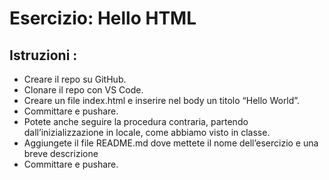 Esercizio: Hello HTML
===

## Istruzioni :
- Creare il repo su GitHub.
- Clonare il repo con VS Code.
- Creare un file index.html e inserire nel body un titolo “Hello World”.
- Committare e pushare.
- Potete anche seguire la procedura contraria, partendo dall’inizializzazione in locale, come abbiamo visto in classe.
- Aggiungete il file README.md dove mettete il nome dell’esercizio e una breve descrizione
- Committare e pushare.
